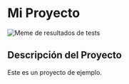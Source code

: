 # Mi Proyecto

<!-- MEME_INICIO -->
![Meme de resultados de tests](https://api.memegen.link/images/success/Los%20tests%20han%20funcionado%20y%20lo%20sabes..png)
<!-- MEME_FIN -->

## Descripción del Proyecto
Este es un proyecto de ejemplo.
